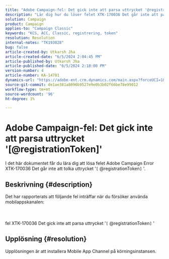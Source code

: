 ```yaml
---
title: "Adobe Campaign-fel: Det gick inte att parsa uttrycket '@registrationToken'"
description: "Lär dig hur du löser felet XTK-170036 Det går inte att parsa uttrycket '[@registrationToken]'."
solution: Campaign
product: Campaign
applies-to: "Campaign Classic"
keywords: "KCS, ACC, Classic, registrering, token"
resolution: Resolution
internal-notes: "TK193028"
bug: false
article-created-by: Utkarsh Jha
article-created-date: "6/5/2024 2:04:45 PM"
article-published-by: Utkarsh Jha
article-published-date: "6/5/2024 2:18:00 PM"
version-number: 4
article-number: KA-14701
dynamics-url: "https://adobe-ent.crm.dynamics.com/main.aspx?forceUCI=1&pagetype=entityrecord&etn=knowledgearticle&id=f6605a8f-4423-ef11-840a-000d3a37eaf2"
source-git-commit: de1ae381a8096b9527e9e0b3b02f66be78e99012
workflow-type: tm+mt
source-wordcount: '96'
ht-degree: 1%

---
```


# Adobe Campaign-fel: Det gick inte att parsa uttrycket &#39;[@registrationToken]&#39;


I det här dokumentet får du lära dig att lösa felet Adobe Campaign Error XTK-170036 Det går inte att tolka uttrycket &#39;`[` @registrationToken`]` &#39;.

## Beskrivning {#description}

Det har rapporterats att följande fel inträffar när du försöker använda mobilappskanalen:<br><br> <br><br>fel XTK-170036 Det gick inte att parsa uttrycket &#39;`[` @registrationToken`]` &#39;

## Upplösning {#resolution}


Upplösningen är att installera Mobile App Channel på körningsinstansen.
